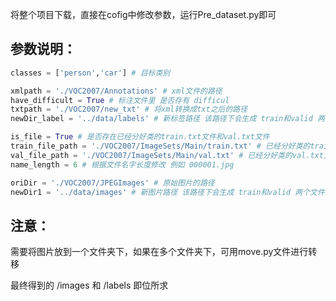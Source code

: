 将整个项目下载，直接在cofig中修改参数，运行Pre_dataset.py即可

## 参数说明：

```python
classes = ['person','car'] # 目标类别

xmlpath = './VOC2007/Annotations' # xml文件的路径
have_difficult = True # 标注文件里 是否存有 difficul
txtpath = './VOC2007/new_txt' # 将xml转换成txt之后的路径
newDir_label = '../data/labels' # 新标签路径 该路径下会生成 train和valid 两个文件夹

is_file = True # 是否存在已经分好类的train.txt文件和val.txt文件
train_file_path = './VOC2007/ImageSets/Main/train.txt' # 已经分好类的train.txt文件
val_file_path = './VOC2007/ImageSets/Main/val.txt' # 已经分好类的val.txt文件
name_length = 6 # 根据文件名字长度修改 例如 000001.jpg

oriDir = './VOC2007/JPEGImages' # 原始图片的路径
newDir1 = '../data/images' # 新图片路径 该路径下会生成 train和valid 两个文件夹
```



## 注意：
需要将图片放到一个文件夹下，如果在多个文件夹下，可用move.py文件进行转移

最终得到的 /images 和 /labels 即位所求